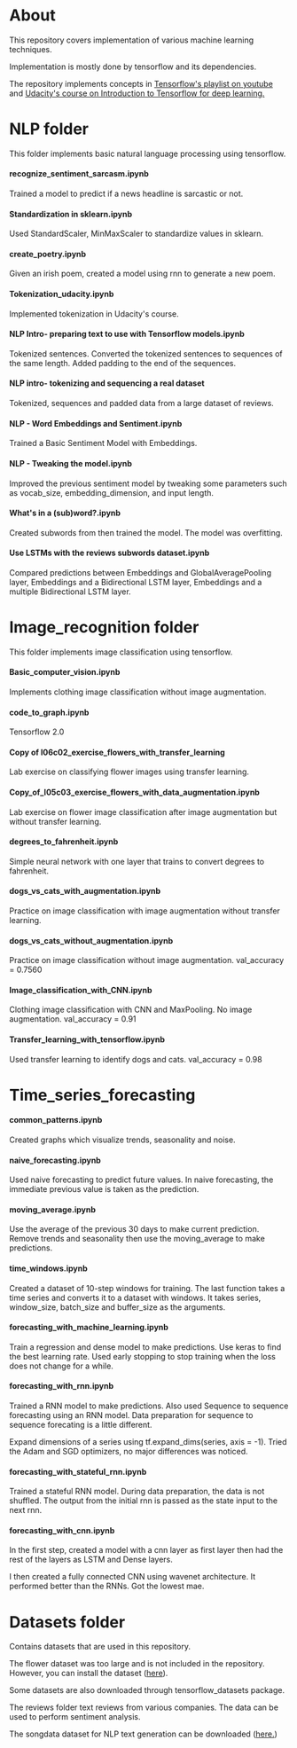 # About

This repository covers implementation of various machine learning techniques. 

Implementation is mostly done by tensorflow and its dependencies.

The repository implements concepts in [Tensorflow's playlist on youtube](https://www.youtube.com/@TensorFlow) and [Udacity's course on Introduction to Tensorflow for deep learning.](https://learn.udacity.com/courses/ud187)



# NLP folder

This folder implements basic natural language processing using tensorflow.
 
#### recognize_sentiment_sarcasm.ipynb

Trained a model to predict if a news headline is sarcastic or not.

#### Standardization in sklearn.ipynb

Used StandardScaler, MinMaxScaler to standardize values in sklearn.

#### create_poetry.ipynb

Given an irish poem, created a model using rnn to generate a new poem.

#### Tokenization_udacity.ipynb

Implemented tokenization in Udacity's course.

#### NLP Intro- preparing text to use with Tensorflow models.ipynb

Tokenized sentences. Converted the tokenized sentences to sequences of the same length. Added padding to the end of the sequences.

#### NLP intro- tokenizing and sequencing a real dataset

Tokenized, sequences and padded data from a large dataset of reviews.

#### NLP - Word Embeddings and Sentiment.ipynb

Trained a Basic Sentiment Model with Embeddings.

#### NLP - Tweaking the model.ipynb

Improved the previous sentiment model by tweaking some parameters such as vocab_size, embedding_dimension, and input length.

#### What's in a (sub)word?.ipynb

Created subwords from then trained the model. The model was overfitting.

#### Use LSTMs with the reviews subwords dataset.ipynb

Compared predictions between Embeddings and GlobalAveragePooling layer, Embeddings and a Bidirectional LSTM layer, Embeddings and a multiple Bidirectional LSTM layer.


# Image_recognition folder

This folder implements image classification using tensorflow.

#### Basic_computer_vision.ipynb

Implements clothing image classification without image augmentation.

#### code_to_graph.ipynb

Tensorflow 2.0

#### Copy of l06c02_exercise_flowers_with_transfer_learning

Lab exercise on classifying flower images using transfer learning.

#### Copy_of_l05c03_exercise_flowers_with_data_augmentation.ipynb

Lab exercise on flower image classification after image augmentation but without transfer learning.

#### degrees_to_fahrenheit.ipynb

Simple neural network with one layer that trains to convert degrees to fahrenheit.

#### dogs_vs_cats_with_augmentation.ipynb

Practice on image classification with image augmentation without transfer learning.

#### dogs_vs_cats_without_augmentation.ipynb

Practice on image classification without image augmentation.
val_accuracy = 0.7560

#### Image_classification_with_CNN.ipynb

Clothing image classification with CNN and MaxPooling. No image augmentation.
val_accuracy = 0.91

#### Transfer_learning_with_tensorflow.ipynb

Used transfer learning to identify dogs and cats.
val_accuracy = 0.98


# Time_series_forecasting

#### common_patterns.ipynb

Created graphs which visualize trends, seasonality and noise.

#### naive_forecasting.ipynb

Used naive forecasting to predict future values. In naive forecasting, the immediate previous value is taken as the prediction.

#### moving_average.ipynb

Use the average of the previous 30 days to make current prediction. Remove trends and seasonality then use the moving_average to make predictions.

#### time_windows.ipynb

Created a dataset of 10-step windows for training. The last function takes a time series and converts it to a dataset with windows. It takes series, window_size, batch_size and buffer_size as the arguments.

#### forecasting_with_machine_learning.ipynb

Train a regression and dense model to make predictions. Use keras to find the best learning rate. Used early stopping to stop training when the loss does not change for a while.

#### forecasting_with_rnn.ipynb

Trained a RNN model to make predictions. Also used Sequence to sequence forecasting using an RNN model. Data preparation for sequence to sequence forecating is a little different. 

Expand dimensions of a series using tf.expand_dims(series, axis = -1). 
Tried the Adam and SGD optimizers, no major differences was noticed.

#### forecasting_with_stateful_rnn.ipynb

Trained a stateful RNN model. During data preparation, the data is not shuffled. The output from the initial rnn is passed as the state input to the next rnn.

#### forecasting_with_cnn.ipynb

In the first step, created a model with a cnn layer as first layer then had the rest of the layers as LSTM and Dense layers.

I then created a fully connected CNN using wavenet architecture. It performed better than the RNNs. Got the lowest mae.


# Datasets folder

Contains datasets that are used in this repository. 

The flower dataset was too large and is not included in the repository. However, you can install the dataset  ([here](https://s3.amazonaws.com/content.udacity-data.com/nd089/flower_data.tar.gz)). 

Some datasets are also downloaded through tensorflow_datasets package.

The reviews folder text reviews from various companies. The data can be used to perform sentiment analysis.

The songdata dataset for NLP text generation can be downloaded ([here.](https://drive.google.com/uc?id=1LiJFZd41ofrWoBtW-pMYsfz1w8Ny0Bj8))
